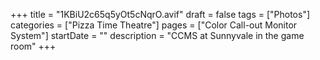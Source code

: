 +++
title = "1KBiU2c65q5yOt5cNqrO.avif"
draft = false
tags = ["Photos"]
categories = ["Pizza Time Theatre"]
pages = ["Color Call-out Monitor System"]
startDate = ""
description = "CCMS at Sunnyvale in the game room"
+++
